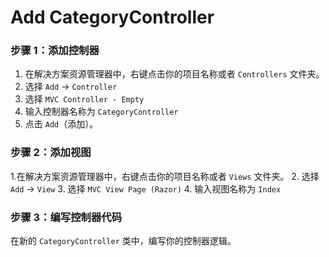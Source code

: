 # Add CategoryController


### 步骤 1：添加控制器
1. 在解决方案资源管理器中，右键点击你的项目名称或者 `Controllers` 文件夹。
2. 选择 `Add` -> `Controller`
3. 选择 `MVC Controller - Empty`
4. 输入控制器名称为 `CategoryController`
5. 点击 `Add`（添加）。

### 步骤 2：添加视图
1.在解决方案资源管理器中，右键点击你的项目名称或者 `Views` 文件夹。
2. 选择 `Add` -> `View`
3. 选择 `MVC View Page (Razor)`
4. 输入视图名称为 `Index`


### 步骤 3：编写控制器代码
在新的 `CategoryController` 类中，编写你的控制器逻辑。